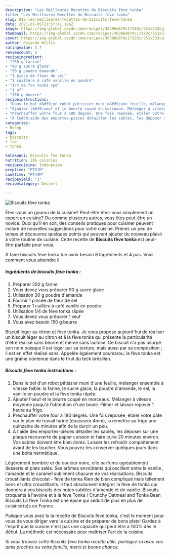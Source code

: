 ```yaml
---
description: "Les Meilleures Recettes de Biscuits fève tonka"
title: "Les Meilleures Recettes de Biscuits fève tonka"
slug: 912-les-meilleures-recettes-de-biscuits-feve-tonka
date: 2021-01-05T21:57:41.186Z
image: https://img-global.cpcdn.com/recipes/36396d879c17283c/751x532cq70/biscuits-feve-tonka-photo-principale-de-la-recette.jpg
thumbnail: https://img-global.cpcdn.com/recipes/36396d879c17283c/751x532cq70/biscuits-feve-tonka-photo-principale-de-la-recette.jpg
cover: https://img-global.cpcdn.com/recipes/36396d879c17283c/751x532cq70/biscuits-feve-tonka-photo-principale-de-la-recette.jpg
author: Ricardo Willis
ratingvalue: 3.7
reviewcount: 6
recipeingredient:
- "250 g farine"
- "90 g sucre glace"
- "30 g poudre damande"
- "1 pince de fleur de sel"
- "1 cuillère à café vanille en poudre"
- "1/4 de fve tonka rpe"
- "1 uf"
- "150 g beurre"
recipeinstructions:
- "Dans le bol d&#39;un robot pâtissier muni d&#39;une feuille, mélanger ensemble à vitesse faible: la farine, le sucre glace, la poudre d&#39;amande, le sel, la vanille en poudre et la fève tonka râpée."
- "Ajouter l&#39;oeuf et le beurre coupé en morceaux. Mélanger à vitesse moyenne jusqu&#39;à l&#39;obtention d&#39;une boule. Filmer et laisser reposer 1 heure au frigo."
- "Préchauffer votre four à 180 degrés. Une fois reposée, étaler votre pâte sur le plan de travail fariné (épaisseur 4mm), la remettre au frigo une quinzaine de minutes afin de la durcir un peu."
- "A l&#39;aide des emportes-pièces détailler les sablés, les déposer sur une plaque recouverte de papier cuisson et faire cuire 20 minutes environ. Vos sablés doivent être bien dorés. Laisser les refroidir complétement avant de les toucher. Vous pouvez les conserver quelques jours dans une boite hermétique."
categories:
- Resep
tags:
- biscuits
- fve
- tonka

katakunci: biscuits fve tonka 
nutrition: 286 calories
recipecuisine: Indonesian
preptime: "PT31M"
cooktime: "PT44M"
recipeyield: "1"
recipecategory: Dessert

---
```



![Biscuits fève tonka](https://img-global.cpcdn.com/recipes/36396d879c17283c/751x532cq70/biscuits-feve-tonka-photo-principale-de-la-recette.jpg)

Êtes-vous un gourou de la cuisine? Peut-être êtes-vous simplement un expert en cuisine? Ou comme plusieurs autres, vous êtes peut-être un novice. Quoi qu'il en soit, des conseils pratiques pour cuisiner peuvent inclure de nouvelles suggestions pour votre cuisine. Prenez un peu de temps et découvrez quelques points qui peuvent ajouter du nouveau plaisir à votre routine de cuisine. Cette recette de <strong> Biscuits fève tonka </strong> est peut-être parfaite pour vous.

<!--inarticleads1-->

À faire biscuits fève tonka tue avoir besoin 8 Ingrédients et 4 pas. Voici comment vous atteindre il.

##### Ingrédients de biscuits fève tonka :

1. Préparer 250 g farine
1. Vous devez vous préparer 90 g sucre glace
1. Utilisation 30 g poudre d&#39;amande
1. Fournir 1 pincée de fleur de sel
1. Préparer 1 cuillère à café vanille en poudre
1. Utilisation 1/4 de fève tonka râpée
1. Vous devez vous préparer 1 œuf
1. Vous avez besoin 150 g beurre


Biscuit léger au citron et fève tonka. Je vous propose aujourd&#39;hui de réaliser un biscuit léger au citron et à la fève tonka qui présente la particularité d&#39;être réalisé sans beurre et même sans lactose. Ce biscuit n&#39;a pas usurpé son nom puisque il est léger par sa texture, mais aussi par sa composition ; il est en effet réalisé sans. Appelée également coumarou, la fève tonka est une graine contenue dans le fruit du teck brésilien. 

<!--inarticleads2-->

##### Biscuits fève tonka instructions :

1. Dans le bol d&#39;un robot pâtissier muni d&#39;une feuille, mélanger ensemble à vitesse faible: la farine, le sucre glace, la poudre d&#39;amande, le sel, la vanille en poudre et la fève tonka râpée.
1. Ajouter l&#39;oeuf et le beurre coupé en morceaux. Mélanger à vitesse moyenne jusqu&#39;à l&#39;obtention d&#39;une boule. Filmer et laisser reposer 1 heure au frigo.
1. Préchauffer votre four à 180 degrés. Une fois reposée, étaler votre pâte sur le plan de travail fariné (épaisseur 4mm), la remettre au frigo une quinzaine de minutes afin de la durcir un peu.
1. A l&#39;aide des emportes-pièces détailler les sablés, les déposer sur une plaque recouverte de papier cuisson et faire cuire 20 minutes environ. Vos sablés doivent être bien dorés. Laisser les refroidir complétement avant de les toucher. Vous pouvez les conserver quelques jours dans une boite hermétique.


Légèrement bombée et de couleur noire, elle parfume agréablement desserts et plats salés. Ses arômes envoûtants qui oscillent entre la vanille , l&#39;amande et le caramel subliment chacune de vos réalisations. Biscuits croustillants chocolat - fève de tonka Rien de bien compliqué mais tellement bons et ultra croustillants. Il faut absolument intégrer la fève de tonka qui donnera à vos biscuits des notes subtiles d&#39;amande et de vanille. Biscuits croquants à l&#39;avoine et à la fève Tonka / Crunchy Oatmeal and Tonka Bean Biscuits La fève Tonka est une épice qui séduit de plus en plus de cuisinier(e)s en France. 

<!--inarticleads1-->

<p>
Puisque vous avez lu la recette de Biscuits fève tonka, c'est le moment pour vous de vous diriger vers la cuisine et de préparer de bons plats! Gardez à l'esprit que la cuisine n'est pas une capacité qui peut être à 100% dès le début. La méthode est nécessaire pour maîtriser l'art de la cuisine.
</p>

<p>
<i>Si vous trouvez cette Biscuits fève tonka recette utile, partagez-la avec vos amis proches ou votre famille, merci et bonne chance.</i>
</p>
